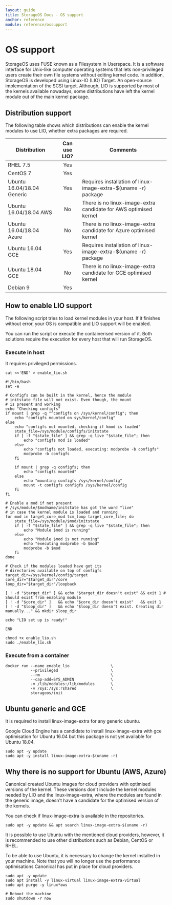 ```yaml
---
layout: guide
title: StorageOS Docs - OS support
anchor: reference
module: reference/ossupport
---
```


# OS support

StorageOS uses FUSE known as a Filesystem in Userspace. It is a software interface for Unix-like computer operating systems that lets non-privileged users create their own file systems without editing kernel code. In addition, StorageOS is developed using Linux-IO (LIO) Target. An open-source implementation of the SCSI target.
Although, LIO is supported by most of the kernels available nowadays, some distributions have left the kernel module out of the main kernel package.


## Distribution support

The following table shows which distributions can enable the kernel modules to use LIO, whether extra packages are required.

| Distribution               | Can use LIO? | Comments                                                           |
| ---                        | :---:        | ---                                                                |
| RHEL 7.5                   | Yes          |                                                                    |
| CentOS 7                   | Yes          |                                                                    |
| Ubuntu 16.04/18.04 Generic | Yes          | Requires installation of linux-image-extra-$(uname -r) package     |
| Ubuntu 16.04/18.04 AWS     | No           | There is no linux-image-extra candidate for AWS optimised kernel   |
| Ubuntu 16.04/18.04 Azure   | No           | There is no linux-image-extra candidate for Azure optimised kernel |
| Ubuntu 16.04 GCE           | Yes          | Requires installation of linux-image-extra-$(uname -r) package     |
| Ubuntu 18.04 GCE           | No           | There is no linux-image-extra candidate for GCE optimised kernel   |
| Debian 9                   | Yes          |                                                                    |


## How to enable LIO support

The following script tries to load kernel modules in your host. 
If it finishes without error, your OS is compatible and LIO support will be enabled.

You can run the script or execute the containerised version of it. Both solutions require the execution for every host that will run StorageOS.


### Execute in host
It requires privileged permissions.

```
cat <<'END' > enable_lio.sh

#!/bin/bash
set -e

# Configfs can be built in the kernel, hence the module
# initstate file will not exist. Even though, the mount
# is present and working
echo "Checking configfs"
if mount | grep -q "^configfs on /sys/kernel/config"; then
    echo "configfs mounted on sys/kernel/config"
else
    echo "configfs not mounted, checking if kmod is loaded"
    state_file=/sys/module/configfs/initstate
    if [ -f "$state_file" ] && grep -q live "$state_file"; then
        echo "configfs mod is loaded"
    else
        echo "configfs not loaded, executing: modprobe -b configfs"
        modprobe -b configfs
    fi

    if mount | grep -q configfs; then
        echo "configfs mounted"
    else
        echo "mounting configfs /sys/kernel/config"
        mount -t configfs configfs /sys/kernel/config
    fi
fi

# Enable a mod if not present
# /sys/module/$modname/initstate has got the word "live"
# in case the kernel module is loaded and running 
for mod in target_core_mod tcm_loop target_core_file; do
    state_file=/sys/module/$mod/initstate
    if [ -f "$state_file" ] && grep -q live "$state_file"; then
        echo "Module $mod is running"
    else 
        echo "Module $mod is not running"
        echo "executing modprobe -b $mod"
        modprobe -b $mod
    fi
done

# Check if the modules loaded have got its
# directories available on top of configfs
target_dir=/sys/kernel/config/target
core_dir="$target_dir"/core
loop_dir="$target_dir"/loopback

[ ! -d "$target_dir" ] && echo "$target_dir doesn't exist" && exit 1 # Should exist from enabling module
[ ! -d "$core_dir" ]   && echo "$core_dir doesn't exist"   && exit 1
[ ! -d "$loop_dir" ]   && echo "$loop_dir doesn't exist. Creating dir manually..." && mkdir $loop_dir

echo "LIO set up is ready!"

END

chmod +x enable_lio.sh
sudo ./enable_lio.sh
```

### Execute from a container
```
docker run --name enable_lio                  \
           --privileged                       \
           --rm                               \
           --cap-add=SYS_ADMIN                \
           -v /lib/modules:/lib/modules       \
           -v /sys:/sys:rshared               \
           storageos/init
```

## Ubuntu generic and GCE

It is required to install linux-image-extra for any generic ubuntu. 

Google Cloud Engine has a candidate to install linux-image-extra with gce optimisation for Ubuntu 16.04 but this package is not yet available for Ubuntu 18.04.

```
sudo apt -y update
sudo apt -y install linux-image-extra-$(uname -r)
```

## Why there is no support for Ubuntu (AWS, Azure)
Canonical created Ubuntu images for cloud providers with optimised versions of the kernel. These versions don't include the kernel modules needed by LIO and the linux-image-extra, where the modules are found in the generic image, doesn't have a candidate for the optimised version of the kernels.

You can check if linux-image-extra is available in the repositories.
```
sudo apt -y update && apt search linux-image-extra-$(uname -r)
```

It is possible to use Ubuntu with the mentioned cloud providers, however, it is recommended to use other distributions such as Debian, CentOS or RHEL.

To be able to use Ubuntu, it is necessary to change the kernel installed in your machine. Note that you will no longer use the performance optimisations Canonical has put in place for cloud providers.

```
sudo apt -y update
sudo apt install -y linux-virtual linux-image-extra-virtual
sudo apt purge -y linux*aws

# Reboot the machine
sudo shutdown -r now
```


